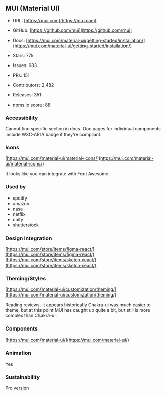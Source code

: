 ## MUI (Material UI)

- URL: [https://mui.com](https://mui.com)
- GitHub: [https://github.com/mui](https://github.com/mui)
- Docs: [https://mui.com/material-ui/getting-started/installation/](https://mui.com/material-ui/getting-started/installation/)

- Stars: 77k
- Issues: 983
- PRs: 151
- Contributors: 2,482
- Releases: 351
- npms.io score: 88

### Accessibility

Cannot find specific section in docs. Doc pages for individual components include W3C-ARIA badge if they're compliant.

### Icons

[https://mui.com/material-ui/material-icons/](https://mui.com/material-ui/material-icons/)

It looks like you can integrate with Font Awesome.

### Used by

- spotify
- amazon
- nasa
- netflix
- unity
- shutterstock

### Design Integration

[https://mui.com/store/items/figma-react/](https://mui.com/store/items/figma-react/)
[https://mui.com/store/items/sketch-react/](https://mui.com/store/items/sketch-react/)

### Theming/Styles

[https://mui.com/material-ui/customization/theming/](https://mui.com/material-ui/customization/theming/)

Reading reviews, it appears historically Chakra-ui was much easier to theme, but at this point MUI has caught up quite a bit, but still is more complex than Chakra-ui.

### Components

[https://mui.com/material-ui/](https://mui.com/material-ui/)

### Animation

Yes

### Sustainability

Pro version
